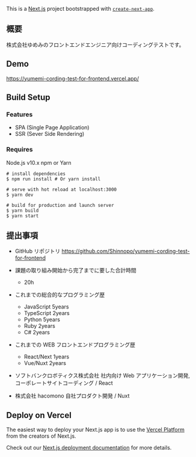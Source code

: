 This is a [Next.js](https://nextjs.org/) project bootstrapped with [`create-next-app`](https://github.com/vercel/next.js/tree/canary/packages/create-next-app).

## 概要

株式会社ゆめみのフロントエンドエンジニア向けコーディングテストです。

## Demo

https://yumemi-cording-test-for-frontend.vercel.app/

## Build Setup

### Features

- SPA (Single Page Application)
- SSR (Sever Side Rendering)

### Requires

Node.js v10.x
npm or Yarn

```
# install dependencies
$ npm run install # Or yarn install

# serve with hot reload at localhost:3000
$ yarn dev

# build for production and launch server
$ yarn build
$ yarn start
```

## 提出事項

- GitHub リポジトリ
  https://github.com/Shinnopo/yumemi-cording-test-for-frontend

- 課題の取り組み開始から完了までに要した合計時間
  - 20h

- これまでの総合的なプログラミング歴
  - JavaScript 5years
  - TypeScript 2years
  - Python 5years
  - Ruby 2years
  - C# 2years

- これまでの WEB フロントエンドプログラミング歴
  - React/Next 1years
  - Vue/Nuxt 2years

- ソフトバンクロボティクス株式会社 社内向け Web アプリケーション開発, コーポレートサイトコーディング / React
- 株式会社 hacomono 自社プロダクト開発 / Nuxt

## Deploy on Vercel

The easiest way to deploy your Next.js app is to use the [Vercel Platform](https://vercel.com/new?utm_medium=default-template&filter=next.js&utm_source=create-next-app&utm_campaign=create-next-app-readme) from the creators of Next.js.

Check out our [Next.js deployment documentation](https://nextjs.org/docs/deployment) for more details.
